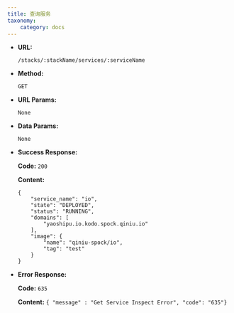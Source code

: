 ```yaml
---
title: 查询服务
taxonomy:
    category: docs
---
```


* **URL:**

    `/stacks/:stackName/services/:serviceName`

* **Method:**

    `GET`

* **URL Params:**

    `None`

* **Data Params:**

    `None`

* **Success Response:**

	**Code:** `200`

	**Content:**

	```
	{
		"service_name": "io",
		"state": "DEPLOYED",
		"status": "RUNNING",
		"domains": [
			"yaoshipu.io.kodo.spock.qiniu.io"
		],
		"image": {
			"name": "qiniu-spock/io",
			"tag": "test"
		}
	}
	```

* **Error Response:**

	**Code:** `635`
  	
  	**Content:** `{ "message" : "Get Service Inspect Error", "code": "635"}`